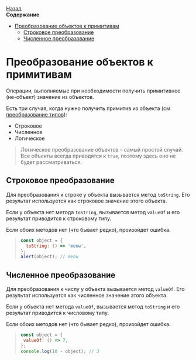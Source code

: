 <!-- START doctoc generated TOC please keep comment here to allow auto update -->
<!-- DON'T EDIT THIS SECTION, INSTEAD RE-RUN doctoc TO UPDATE -->
[Назад](README.md)<br />**Содержание**

- [Преобразование объектов к примитивам](#%D0%BF%D1%80%D0%B5%D0%BE%D0%B1%D1%80%D0%B0%D0%B7%D0%BE%D0%B2%D0%B0%D0%BD%D0%B8%D0%B5-%D0%BE%D0%B1%D1%8A%D0%B5%D0%BA%D1%82%D0%BE%D0%B2-%D0%BA-%D0%BF%D1%80%D0%B8%D0%BC%D0%B8%D1%82%D0%B8%D0%B2%D0%B0%D0%BC)
  - [Строковое преобразование](#%D1%81%D1%82%D1%80%D0%BE%D0%BA%D0%BE%D0%B2%D0%BE%D0%B5-%D0%BF%D1%80%D0%B5%D0%BE%D0%B1%D1%80%D0%B0%D0%B7%D0%BE%D0%B2%D0%B0%D0%BD%D0%B8%D0%B5)
  - [Численное преобразование](#%D1%87%D0%B8%D1%81%D0%BB%D0%B5%D0%BD%D0%BD%D0%BE%D0%B5-%D0%BF%D1%80%D0%B5%D0%BE%D0%B1%D1%80%D0%B0%D0%B7%D0%BE%D0%B2%D0%B0%D0%BD%D0%B8%D0%B5)

<!-- END doctoc generated TOC please keep comment here to allow auto update -->

# Преобразование объектов к примитивам

Операции, выполняемые при необходимости получить примитивное (не-объект) значение из объектов.

Есть три случая, когда нужно получить примитив из объекта (см [преобразование типов](types.md#%D0%BF%D1%80%D0%B5%D0%BE%D0%B1%D1%80%D0%B0%D0%B7%D0%BE%D0%B2%D0%B0%D0%BD%D0%B8%D0%B5-%D1%82%D0%B8%D0%BF%D0%BE%D0%B2)):

- Строковое
- Численное
- Логическое

> Логическое преобразование объектов – самый простой случай. Все объекты всегда приводятся к `true`, поэтому здесь оно не будет рассматриваться.

## Строковое преобразование

Для преобразования к строке у объекта вызывается метод `toString`. Его результат используется как строковое значение этого объекта. 

Если у объекта нет метода `toString`, вызывается метод `valueOf` и его результат приводится к строковому типу.

Если обоих методов нет (что бывает редко), произойдет ошибка.

> ```javascript
> const object = {
>   toString: () => 'meow',
> };
> alert(object); // meow
> ```

## Численное преобразование

Для преобразования к числу у объекта вызывается метод `valueOf`. Его результат используется как численное значение этого объекта. 

Если у объекта нет метода `valueOf`, вызывается метод `toString` и его результат приводится к числовому типу.

Если обоих методов нет (что бывает редко), произойдет ошибка.

>```javascript
>const object = {
>  valueOf: () => 7,
>};
>console.log(10 - object); // 3
>```